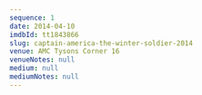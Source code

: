 ```yaml
---
sequence: 1
date: 2014-04-10
imdbId: tt1843866
slug: captain-america-the-winter-soldier-2014
venue: AMC Tysons Corner 16
venueNotes: null
medium: null
mediumNotes: null
---
```


